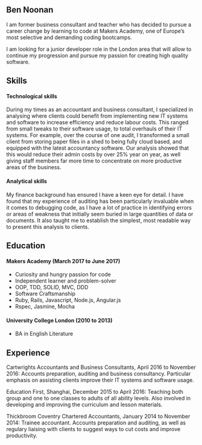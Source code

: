 ## Ben Noonan

I am former business consultant and teacher who has decided to pursue a career change by learning to code at Makers Academy, one of Europe’s most selective and demanding coding bootcamps.

I am looking for a junior developer role in the London area that will allow to continue my progression and pursue my passion for creating high quality software.


## Skills

#### Technological skills

During my times as an accountant and business consultant, I specialized in analysing where clients could benefit from implementing new IT systems and software to increase efficiency and reduce labour costs.  This ranged from small tweaks to their software usage,  to total overhauls of their IT systems.  For example, over the course of one audit, I transformed a small client from storing paper files in a shed to being fully cloud based, and equipped with the latest accountancy software.  Our analysis showed that this would reduce their admin costs by over 25% year on year, as well giving staff members far more time to concentrate on more productive areas of the business.

#### Analytical skills

My finance background has ensured I have a keen eye for detail.  I have found that my experience of auditing has been particularly invaluable when it comes to debugging code, as I have a lot of practice in identifying errors or areas of weakness that initially seem buried in large quantities of data or documents.  It also taught me to establish the simplest, most readable way to present this analysis to clients.

## Education

#### Makers Academy (March 2017 to June 2017)

- Curiosity and hungry passion for code
- Independent learner and problem-solver
- OOP, TDD, SOLID, MVC, DDD
- Software Craftsmanship
- Ruby, Rails, Javascript, Node.js, Angular.js
- Rspec, Jasmine, Mocha

#### University College London (2010 to 2013)

- BA in English Literature

## Experience

Cartwrights Accountants and Business Consultants, April 2016 to November 2016:
Accounts preparation, auditing and business consultancy.  Particular emphasis on assisting clients improve their IT systems and software usage.

Education First, Shanghai, December 2015 to April 2016:
Teaching both group and one to one classes to adults of all ability levels.  Also involved in developing and improving the curriculum and lesson materials.

Thickbroom Coventry Chartered Accountants, January 2014 to November 2014:
Trainee accountant.  Accounts preparation and auditing, as well as regulary liaising with clients to suggest ways to cut costs and improve productivity.
  
